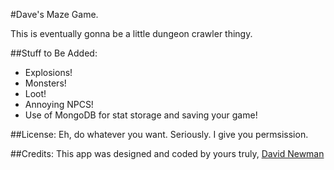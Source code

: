 #Dave's Maze Game.

This is eventually gonna be a little dungeon crawler thingy.

##Stuff to Be Added:
 - Explosions!
 - Monsters!
 - Loot!
 - Annoying NPCS!
 - Use of MongoDB for stat storage and saving your game!

##License:
 Eh, do whatever you want. Seriously. I give you permsission.

##Credits:
 This app was designed and coded by yours truly, [David Newman](https://github.com/Newms34)

